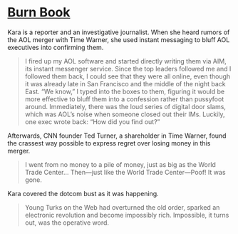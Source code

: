 # [Burn Book]

Kara is a reporter and an investigative journalist. When she heard rumors of the AOL merger with Time Warner, she used instant messaging to bluff AOL executives into confirming them.

> I fired up my AOL software and started directly writing them via AIM, its instant messenger service. Since the top leaders followed me and I followed them back, I could see that they were all online, even though it was already late in San Francisco and the middle of the night back East. “We know,” I typed into the boxes to them, figuring it would be more effective to bluff them into a confession rather than pussyfoot around. Immediately, there was the loud series of digital door slams, which was AOL’s noise when someone closed out their IMs. Luckily, one exec wrote back: “How did you find out?”

Afterwards, CNN founder Ted Turner, a shareholder in Time Warner, found the crassest way possible to express regret over losing money in this merger.

> I went from no money to a pile of money, just as big as the World Trade Center… Then—just like the World Trade Center—Poof! It was gone.

Kara covered the dotcom bust as it was happening.

> Young Turks on the Web had overturned the old order, sparked an electronic revolution and become impossibly rich. Impossible, it turns out, was the operative word.

[Burn Book]: https://www.google.com/books/edition/Burn_Book/Fcj3EAAAQBAJ
